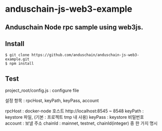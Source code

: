 # anduschain-js-web3-example

## Anduschain Node rpc sample using web3js.

## Install
```$xslt
$ git clone https://github.com/anduschain/anduschain-js-web3-example.git
$ npm install
```

## Test
project_root/config.js : configure file 

설정 항목 : rpcHost, keyPath, keyPass, account

rpcHost : docker-node 호스트 http://localhost:8545 ~ 8548
keyPath : keystore 파일, (기본 : 프로젝트 tmp 내 사용)
keyPass : keystore 비밀번호
account : 보낼 주소
chainId : mainnet, testnet, chainId(integer) 중 한 가지 명시
